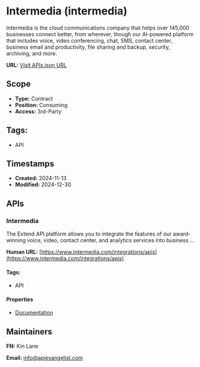 # Intermedia (intermedia)
Intermedia is the cloud communications company that helps over 145,000 businesses connect better, from wherever, though our AI-powered platform that includes voice, video conferencing, chat, SMS, contact center, business email and productivity, file sharing and backup, security, archiving, and more. 

**URL:** [Visit APIs.json URL](
https://raw.githubusercontent.com/api-search/intermedia/refs/heads/main/apis.yml)

## Scope

- **Type:** Contract 
- **Position:** Consuming 
- **Access:** 3rd-Party 

## Tags:

 - API

## Timestamps

- **Created:** 2024-11-13 
- **Modified:** 2024-12-30 

## APIs

### Intermedia

The Extend API platform allows you to integrate the features of our
award-winning voice, video, contact center, and analytics services into
business ...

**Human URL:** [https://www.intermedia.com/integrations/apis](https://www.intermedia.com/integrations/apis)


#### Tags:

 - API

#### Properties

- [Documentation](https://www.intermedia.com/integrations/apis)

## Maintainers

**FN:** Kin Lane

**Email:** info@apievangelist.com


